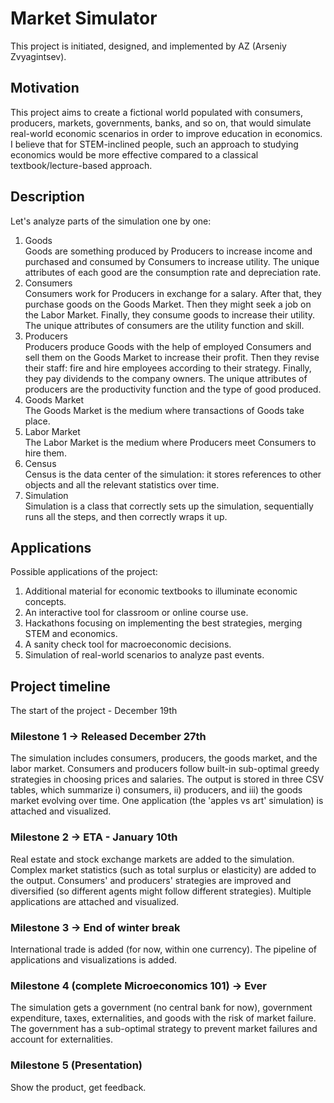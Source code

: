# Market Simulator
This project is initiated, designed, and implemented by AZ (Arseniy Zvyagintsev).

## Motivation
This project aims to create a fictional world populated with consumers, producers, markets, governments, banks, and so on, that would simulate real-world economic scenarios in order to improve education in economics. I believe that for STEM-inclined people, such an approach to studying economics would be more effective compared to a classical textbook/lecture-based approach.

## Description
Let's analyze parts of the simulation one by one:

1) Goods \
Goods are something produced by Producers to increase income and purchased and consumed by Consumers to increase utility. The unique attributes of each good are the consumption rate and depreciation rate.
2) Consumers \
Consumers work for Producers in exchange for a salary. After that, they purchase goods on the Goods Market. Then they might seek a job on the Labor Market. Finally, they consume goods to increase their utility. The unique attributes of consumers are the utility function and skill.
3) Producers \
Producers produce Goods with the help of employed Consumers and sell them on the Goods Market to increase their profit. Then they revise their staff: fire and hire employees according to their strategy. Finally, they pay dividends to the company owners. The unique attributes of producers are the productivity function and the type of good produced.
4) Goods Market \
The Goods Market is the medium where transactions of Goods take place.
5) Labor Market \
The Labor Market is the medium where Producers meet Consumers to hire them.
6) Census \
Census is the data center of the simulation: it stores references to other objects and all the relevant statistics over time.
7) Simulation \
Simulation is a class that correctly sets up the simulation, sequentially runs all the steps, and then correctly wraps it up.

## Applications
Possible applications of the project:
1) Additional material for economic textbooks to illuminate economic concepts.
2) An interactive tool for classroom or online course use.
3) Hackathons focusing on implementing the best strategies, merging STEM and economics.
4) A sanity check tool for macroeconomic decisions.
5) Simulation of real-world scenarios to analyze past events.

## Project timeline
The start of the project - December 19th

### Milestone 1 -> Released December 27th
The simulation includes consumers, producers, the goods market, and the labor market. Consumers and producers follow built-in sub-optimal greedy strategies in choosing prices and salaries. The output is stored in three CSV tables, which summarize i) consumers, ii) producers, and iii) the goods market evolving over time. One application (the 'apples vs art' simulation) is attached and visualized.

### Milestone 2 -> ETA - January 10th
Real estate and stock exchange markets are added to the simulation. Complex market statistics (such as total surplus or elasticity) are added to the output. Consumers' and producers' strategies are improved and diversified (so different agents might follow different strategies). Multiple applications are attached and visualized.

### Milestone 3 -> End of winter break
International trade is added (for now, within one currency). The pipeline of applications and visualizations is added.

### Milestone 4 (complete Microeconomics 101) -> Ever
The simulation gets a government (no central bank for now), government expenditure, taxes, externalities, and goods with the risk of market failure. The government has a sub-optimal strategy to prevent market failures and account for externalities.

### Milestone 5 (Presentation)
Show the product, get feedback.
